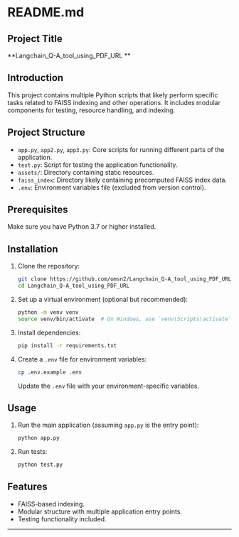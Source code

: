 # README.md

## Project Title
**Langchain_Q-A_tool_using_PDF_URL
**

## Introduction
This project contains multiple Python scripts that likely perform specific tasks related to FAISS indexing and other operations. It includes modular components for testing, resource handling, and indexing.

## Project Structure
- `app.py`, `app2.py`, `app3.py`: Core scripts for running different parts of the application.
- `test.py`: Script for testing the application functionality.
- `assets/`: Directory containing static resources.
- `faiss_index`: Directory likely containing precomputed FAISS index data.
- `.env`: Environment variables file (excluded from version control).


## Prerequisites
Make sure you have Python 3.7 or higher installed.

## Installation
1. Clone the repository:
   ```bash
   git clone https://github.com/omsn2/Langchain_Q-A_tool_using_PDF_URL.git
   cd Langchain_Q-A_tool_using_PDF_URL
   ```

2. Set up a virtual environment (optional but recommended):
   ```bash
   python -m venv venv
   source venv/bin/activate  # On Windows, use `venv\Scripts\activate`
   ```

3. Install dependencies:
   ```bash
   pip install -r requirements.txt
   ```

4. Create a `.env` file for environment variables:
   ```bash
   cp .env.example .env
   ```
   Update the `.env` file with your environment-specific variables.

## Usage
1. Run the main application (assuming `app.py` is the entry point):
   ```bash
   python app.py
   ```

2. Run tests:
   ```bash
   python test.py
   ```

## Features
- FAISS-based indexing.
- Modular structure with multiple application entry points.
- Testing functionality included.
---



